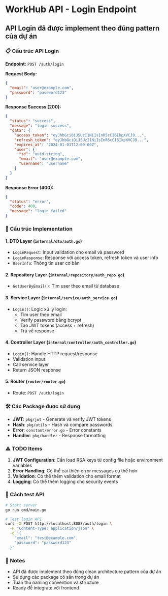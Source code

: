 # WorkHub API - Login Endpoint

## API Login đã được implement theo đúng pattern của dự án

### 📋 Cấu trúc API Login

**Endpoint:** `POST /auth/login`

**Request Body:**
```json
{
  "email": "user@example.com",
  "password": "password123"
}
```

**Response Success (200):**
```json
{
  "status": "success",
  "message": "login success",
  "data": {
    "access_token": "eyJhbGciOiJSUzI1NiIsInR5cCI6IkpXVCJ9...",
    "refresh_token": "eyJhbGciOiJSUzI1NiIsInR5cCI6IkpXVCJ9...",
    "expires_at": "2024-01-01T12:00:00Z",
    "user": {
      "id": "uuid-string",
      "email": "user@example.com",
      "username": "username"
    }
  }
}
```

**Response Error (400):**
```json
{
  "status": "error",
  "code": 400,
  "message": "login failed"
}
```

### 🔧 Cấu trúc Implementation

#### 1. **DTO Layer** (`internal/dto/auth.go`)
- `LoginRequest`: Input validation cho email và password
- `LoginResponse`: Response với access token, refresh token và user info
- `UserInfo`: Thông tin user cơ bản

#### 2. **Repository Layer** (`internal/repository/auth_repo.go`)
- `GetUserByEmail()`: Tìm user theo email từ database

#### 3. **Service Layer** (`internal/service/auth_service.go`)
- `Login()`: Logic xử lý login:
  - Tìm user theo email
  - Verify password bằng bcrypt
  - Tạo JWT tokens (access + refresh)
  - Trả về response

#### 4. **Controller Layer** (`internal/controller/auth_controller.go`)
- `Login()`: Handle HTTP request/response
- Validation input
- Call service layer
- Return JSON response

#### 5. **Router** (`router/router.go`)
- Route: `POST /auth/login`

### 🛠️ Các Package được sử dụng

- **JWT**: `pkg/jwt` - Generate và verify JWT tokens
- **Hash**: `pkg/utils` - Hash và compare passwords
- **Error**: `constant/error.go` - Error constants
- **Handler**: `pkg/handler` - Response formatting

### ⚠️ TODO Items

1. **JWT Configuration**: Cần load RSA keys từ config file hoặc environment variables
2. **Error Handling**: Có thể cải thiện error messages cụ thể hơn
3. **Validation**: Có thể thêm validation cho email format
4. **Logging**: Có thể thêm logging cho security events

### 🚀 Cách test API

```bash
# Start server
go run cmd/main.go

# Test login API
curl -X POST http://localhost:8088/auth/login \
  -H "Content-Type: application/json" \
  -d '{
    "email": "test@example.com",
    "password": "password123"
  }'
```

### 📝 Notes

- API đã được implement theo đúng clean architecture pattern của dự án
- Sử dụng các package có sẵn trong dự án
- Tuân thủ naming convention và structure
- Ready để integrate với frontend

